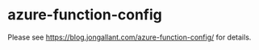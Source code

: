 # azure-function-config


Please see https://blog.jongallant.com/azure-function-config/ for details.
